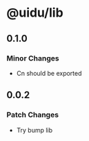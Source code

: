 # @uidu/lib

## 0.1.0

### Minor Changes

- Cn should be exported

## 0.0.2

### Patch Changes

- Try bump lib
